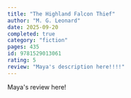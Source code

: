 ```yaml
---
title: "The Highland Falcon Thief"
author: "M. G. Leonard"
date: 2025-09-20
completed: true
category: "fiction"
pages: 435
id: 9781529013061
rating: 5
review: "Maya's description here!!!!"
---
```


Maya's review here!
